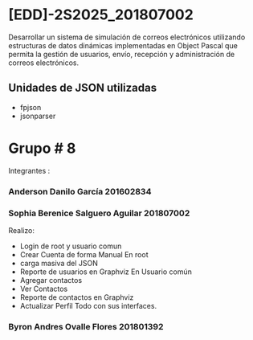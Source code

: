 # [EDD]-2S2025_201807002
Desarrollar un sistema de simulación de correos electrónicos utilizando estructuras de datos dinámicas implementadas en Object Pascal que permita la gestión de usuarios, envío, recepción y administración de correos electrónicos.

## Unidades de JSON utilizadas
 * fpjson
 * jsonparser

# Grupo # 8
Integrantes :
### Anderson Danilo García	201602834

### Sophia Berenice Salguero Aguilar 201807002

Realizo:
* Login de root y usuario comun
* Crear Cuenta de forma Manual
En root
* carga masiva del JSON
* Reporte de usuarios en Graphviz
En Usuario común
* Agregar contactos
* Ver Contactos 
* Reporte de contactos en Graphviz
* Actualizar Perfil 
Todo con sus interfaces.

### Byron Andres Ovalle Flores 201801392
